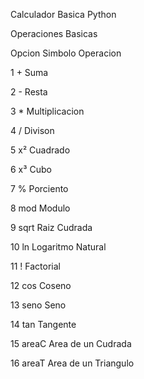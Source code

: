 Calculador Basica Python

Operaciones Basicas


Opcion Simbolo  Operacion

1       +        Suma

2       -        Resta

3       *        Multiplicacion

4       /        Divison

5       x²       Cuadrado

6       x³       Cubo

7       %        Porciento

8      mod       Modulo

9      sqrt      Raiz Cudrada

10      ln       Logaritmo Natural

11       !       Factorial

12      cos      Coseno

13      seno     Seno

14      tan      Tangente

15      areaC    Area de un Cudrada

16      areaT    Area de un Triangulo
